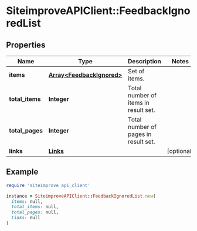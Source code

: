 # SiteimproveAPIClient::FeedbackIgnoredList

## Properties

| Name | Type | Description | Notes |
| ---- | ---- | ----------- | ----- |
| **items** | [**Array&lt;FeedbackIgnored&gt;**](FeedbackIgnored.md) | Set of items. |  |
| **total_items** | **Integer** | Total number of items in result set. |  |
| **total_pages** | **Integer** | Total number of pages in result set. |  |
| **links** | [**Links**](Links.md) |  | [optional] |

## Example

```ruby
require 'siteimprove_api_client'

instance = SiteimproveAPIClient::FeedbackIgnoredList.new(
  items: null,
  total_items: null,
  total_pages: null,
  links: null
)
```

